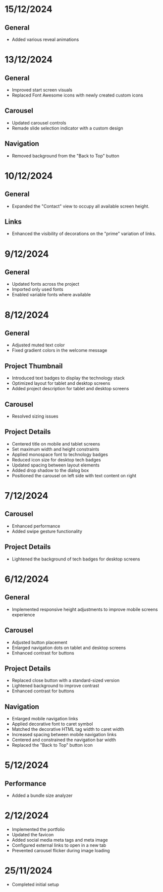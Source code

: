 # 15/12/2024

## General

- Added various reveal animations

# 13/12/2024

## General

- Improved start screen visuals
- Replaced Font Awesome icons with newly created custom icons

## Carousel

- Updated carousel controls
- Remade slide selection indicator with a custom design

## Navigation

- Removed background from the "Back to Top" button

# 10/12/2024

## General

- Expanded the "Contact" view to occupy all available screen height.

## Links

- Enhanced the visibility of decorations on the "prime" variation of links.

# 9/12/2024

## General

- Updated fonts across the project
- Imported only used fonts
- Enabled variable fonts where available

# 8/12/2024

## General

- Adjusted muted text color
- Fixed gradient colors in the welcome message

## Project Thumbnail

- Introduced text badges to display the technology stack
- Optimized layout for tablet and desktop screens
- Added project description for tablet and desktop screens

## Carousel

- Resolved sizing issues

## Project Details

- Centered title on mobile and tablet screens
- Set maximum width and height constraints
- Applied monospace font to technology badges
- Reduced icon size for desktop tech badges
- Updated spacing between layout elements
- Added drop shadow to the dialog box
- Positioned the carousel on left side with text content on right

# 7/12/2024

## Carousel

- Enhanced performance
- Added swipe gesture functionality

## Project Details

- Lightened the background of tech badges for desktop screens

# 6/12/2024

## General

- Implemented responsive height adjustments to improve mobile screens experience

## Carousel

- Adjusted button placement
- Enlarged navigation dots on tablet and desktop screens
- Enhanced contrast for buttons

## Project Details

- Replaced close button with a standard-sized version
- Lightened background to improve contrast
- Enhanced contrast for buttons

## Navigation

- Enlarged mobile navigation links
- Applied decorative font to caret symbol
- Matched the decorative HTML tag width to caret width
- Increased spacing between mobile navigation links
- Centered and constrained the navigation bar width
- Replaced the "Back to Top" button icon

# 5/12/2024

## Performance

- Added a bundle size analyzer

# 2/12/2024

- Implemented the portfolio
- Updated the favicon
- Added social media meta tags and meta image
- Configured external links to open in a new tab
- Prevented carousel flicker during image loading

# 25/11/2024

- Completed initial setup
